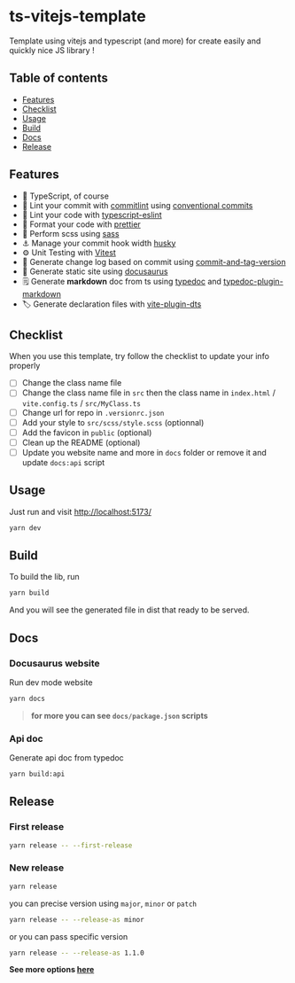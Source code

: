 # ts-vitejs-template

Template using vitejs and typescript (and more) for create easily and quickly nice JS library !

## Table of contents

- [Features](#features)
- [Checklist](#checklist)
- [Usage](#usage)
- [Build](#build)
- [Docs](#docs)
- [Release](#release)

## Features

- 🦾 TypeScript, of course
- 🎨 Lint your commit with [commitlint](https://github.com/conventional-changelog/commitlint) using [conventional commits](https://www.conventionalcommits.org/)
- 🎨 Lint your code with [typescript-eslint](https://typescript-eslint.io/getting-started/)
- 🎨 Format your code with [prettier](https://prettier.io/)
- 💄 Perform scss using [sass](https://sass-lang.com/)
- ⚓ Manage your commit hook width [husky](https://typicode.github.io/husky/)
- ⚙️ Unit Testing with [Vitest](https://github.com/vitest-dev/vitest)
- 📝 Generate change log based on commit using [commit-and-tag-version](https://github.com/absolute-version/commit-and-tag-version)
- 📄 Generate static site using [docusaurus](https://docusaurus.io/)
- 🗒 Generate **markdown** doc from ts using [typedoc](https://typedoc.org/) and [typedoc-plugin-markdown](https://github.com/tgreyuk/typedoc-plugin-markdown)
- 🏷️ Generate declaration files with [vite-plugin-dts](https://github.com/qmhc/vite-plugin-dts)

## Checklist

When you use this template, try follow the checklist to update your info properly

- [ ] Change the class name file
- [ ] Change the class name file in `src` then the class name in `index.html` / `vite.config.ts` / `src/MyClass.ts`
- [ ] Change url for repo in `.versionrc.json`
- [ ] Add your style to `src/scss/style.scss` (optionnal)
- [ ] Add the favicon in `public` (optional)
- [ ] Clean up the README (optional)
- [ ] Update you website name and more in `docs` folder or remove it and update `docs:api` script

## Usage

Just run and visit [http://localhost:5173/](http://localhost:5173/)

```bash
yarn dev
```

## Build

To build the lib, run

```bash
yarn build
```

And you will see the generated file in dist that ready to be served.

## Docs

### Docusaurus website
Run dev mode website

```bash
yarn docs
```

> **for more you can see `docs/package.json` scripts**

### Api doc

Generate api doc from typedoc

```bash
yarn build:api
```

## Release

### First release

```bash
yarn release -- --first-release
```

### New release

```bash
yarn release
```

you can precise version using `major`, `minor` or `patch`

```bash
yarn release -- --release-as minor
```

or you can pass specific version

```bash
yarn release -- --release-as 1.1.0
```

**See more options [here](https://github.com/absolute-version/commit-and-tag-version#first-release)**
